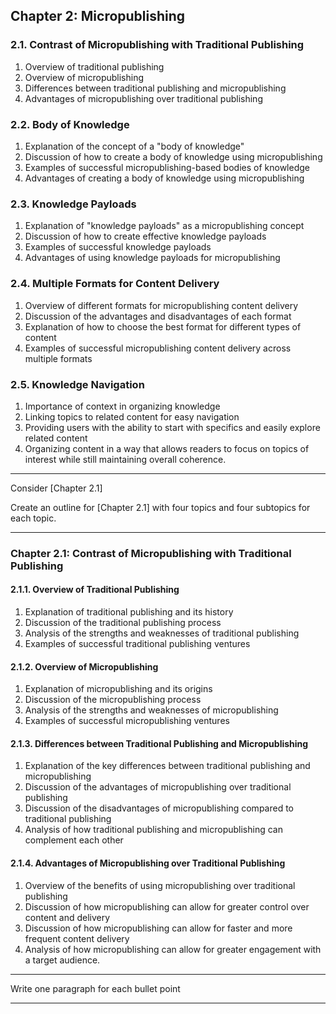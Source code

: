 ## Chapter 2: Micropublishing

### 2.1. Contrast of Micropublishing with Traditional Publishing
1. Overview of traditional publishing
2. Overview of micropublishing
3. Differences between traditional publishing and micropublishing
4. Advantages of micropublishing over traditional publishing

### 2.2. Body of Knowledge
1. Explanation of the concept of a "body of knowledge"
2. Discussion of how to create a body of knowledge using micropublishing
3. Examples of successful micropublishing-based bodies of knowledge
4. Advantages of creating a body of knowledge using micropublishing

### 2.3. Knowledge Payloads
1. Explanation of "knowledge payloads" as a micropublishing concept
2. Discussion of how to create effective knowledge payloads
3. Examples of successful knowledge payloads
4. Advantages of using knowledge payloads for micropublishing

### 2.4. Multiple Formats for Content Delivery
1. Overview of different formats for micropublishing content delivery
2. Discussion of the advantages and disadvantages of each format
3. Explanation of how to choose the best format for different types of content
4. Examples of successful micropublishing content delivery across multiple formats

### 2.5. Knowledge Navigation
1. Importance of context in organizing knowledge
2. Linking topics to related content for easy navigation
3. Providing users with the ability to start with specifics and easily explore related content
4. Organizing content in a way that allows readers to focus on topics of interest while still maintaining overall coherence.

---

Consider [Chapter 2.1]

Create an outline for [Chapter 2.1] with four topics and four subtopics for each topic.

---

### Chapter 2.1: Contrast of Micropublishing with Traditional Publishing

#### 2.1.1. Overview of Traditional Publishing
1. Explanation of traditional publishing and its history
2. Discussion of the traditional publishing process
3. Analysis of the strengths and weaknesses of traditional publishing
4. Examples of successful traditional publishing ventures

#### 2.1.2. Overview of Micropublishing
1. Explanation of micropublishing and its origins
2. Discussion of the micropublishing process
3. Analysis of the strengths and weaknesses of micropublishing
4. Examples of successful micropublishing ventures

#### 2.1.3. Differences between Traditional Publishing and Micropublishing
1. Explanation of the key differences between traditional publishing and micropublishing
2. Discussion of the advantages of micropublishing over traditional publishing
3. Discussion of the disadvantages of micropublishing compared to traditional publishing
4. Analysis of how traditional publishing and micropublishing can complement each other

#### 2.1.4. Advantages of Micropublishing over Traditional Publishing
1. Overview of the benefits of using micropublishing over traditional publishing
2. Discussion of how micropublishing can allow for greater control over content and delivery
3. Discussion of how micropublishing can allow for faster and more frequent content delivery
4. Analysis of how micropublishing can allow for greater engagement with a target audience.


---

Write one paragraph for each bullet point

---
